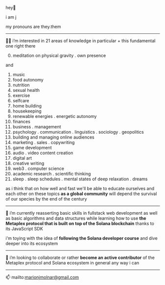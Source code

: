 hey👋 

i am j 

my pronouns are they.them

---
🧙‍♂️ i’m interested in 21 areas of knowledge in particular + this fundamental one right there

00. meditation on physical gravity . own presence

and 

01. music
02. food autonomy
03. nutrition
04. sexual health
05. exercise
06. selfcare
07. home building
08. housekeeping
09. renewable energies . energetic autonomy
10. finances
11. business . management
12. psychology . communication . linguistics . sociology . geopolitics
13. building and managing online audiences
14. marketing . sales . copywriting
15. game development
16. audio . video content creation
17. digital art
18. creative writing
19. web3 . computer science
20. academic research . scientific thinking
21. sleep . sleep schedules . mental states of deep relaxation . dreams

as i think that 
on how well and fast we'll be able to educate ourselves and each other on these topics **as a global community** 
will depend the survival of our species by the end of the century

---
🌱 i’m currently reasserting basic skills in fullstack web development as well as basic algorithms and data structures 
while learning how to use **the Metaplex protocol that is built on top of the Solana blockchain** thanks to its JavaScript SDK

i'm toying with the idea of **following the Solana developer course** and dive deeper into its ecosystem

---
💞️ i’m looking to collaborate or rather **become an active contributor** of the Metaplex protocol and Solana ecosystem in general any way i can

---
📫  mailto:marionjmolnar@gmail.com

<!---
marionjmolnar/marionjmolnar is a ✨ special ✨ repository because its `README.md` (this file) appears on your GitHub profile.
You can click the Preview link to take a look at your changes.
--->
